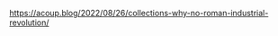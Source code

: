 ---
---

[<https://acoup.blog/2022/08/26/collections-why-no-roman-industrial-revolution/>](https://acoup.blog/2022/08/26/collections-why-no-roman-industrial-revolution/)
